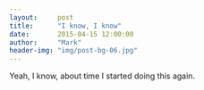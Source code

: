 ```yaml
---
layout:     post
title:      "I know, I know"
date:       2015-04-15 12:00:00
author:     "Mark"
header-img: "img/post-bg-06.jpg"
---
```


<p>Yeah, I know, about time I started doing this again.</p>
